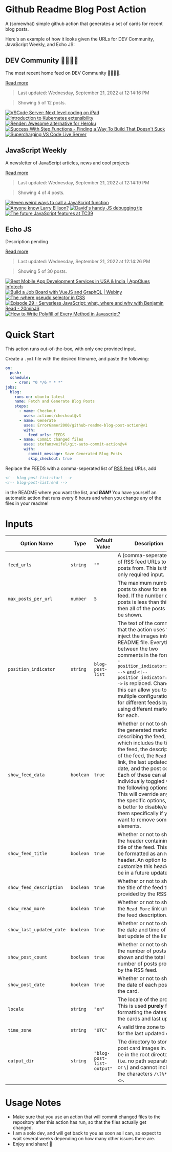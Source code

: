# Github Readme Blog Post Action

A (somewhat) simple github action that generates a set of cards for recent blog posts.

Here's an example of how it looks given the URLs for DEV Community, JavaScript Weekly, and Echo JS:

<!-- post-list:start -->
## DEV Community 👩‍💻👨‍💻

The most recent home feed on DEV Community 👩‍💻👨‍💻.

[Read more](https://dev.to)
> Last updated: Wednesday, September 21, 2022 at 12:14:16 PM

> Showing 5 of 12 posts.

[![VSCode Server: Next level coding on iPad](https://raw.githubusercontent.com/ErrorGamer2000/github-readme-blog-post-action/main/generated_files/DEV_Community_👩‍💻👨‍💻/VSCode_Server__Next_level_coding_on_iPad.svg)](https://dev.to/sfritsch09/vscode-server-next-level-coding-on-ipad-ehk)
[![Introduction to Kubernetes extensibility](https://raw.githubusercontent.com/ErrorGamer2000/github-readme-blog-post-action/main/generated_files/DEV_Community_👩‍💻👨‍💻/Introduction_to_Kubernetes_extensibility.svg)](https://dev.to/nfrankel/introduction-to-kubernetes-extensibility-4bcp)
[![Render: Awesome alternative for Heroku](https://raw.githubusercontent.com/ErrorGamer2000/github-readme-blog-post-action/main/generated_files/DEV_Community_👩‍💻👨‍💻/Render__Awesome_alternative_for_Heroku.svg)](https://dev.to/maklut/render-awesome-alternative-for-heroku-mf2)
[![Success With Step Functions - Finding a Way To Build That Doesn't Suck](https://raw.githubusercontent.com/ErrorGamer2000/github-readme-blog-post-action/main/generated_files/DEV_Community_👩‍💻👨‍💻/Success_With_Step_Functions_-_Finding_a_Way_To_Build_That_Doesn't_Suck.svg)](https://dev.to/aws-heroes/success-with-step-functions-finding-a-way-to-build-that-doesnt-suck-27p3)
[![Supercharging VS Code Live Server](https://raw.githubusercontent.com/ErrorGamer2000/github-readme-blog-post-action/main/generated_files/DEV_Community_👩‍💻👨‍💻/Supercharging_VS_Code_Live_Server.svg)](https://dev.to/codepo8/supercharging-vs-code-live-server-1bgi)


## JavaScript Weekly

A newsletter of JavaScript articles, news and cool projects

[Read more](https://javascriptweekly.com/)
> Last updated: Wednesday, September 21, 2022 at 12:14:19 PM

> Showing 4 of 4 posts.

[![Seven weird ways to call a JavaScript function](https://raw.githubusercontent.com/ErrorGamer2000/github-readme-blog-post-action/main/generated_files/JavaScript_Weekly/Seven_weird_ways_to_call_a_JavaScript_function.svg)](https://javascriptweekly.com/issues/606)
[![Anyone know Larry Ellison?](https://raw.githubusercontent.com/ErrorGamer2000/github-readme-blog-post-action/main/generated_files/JavaScript_Weekly/Anyone_know_Larry_Ellison_.svg)](https://javascriptweekly.com/issues/605)
[![David's handy JS debugging tip](https://raw.githubusercontent.com/ErrorGamer2000/github-readme-blog-post-action/main/generated_files/JavaScript_Weekly/David's_handy_JS_debugging_tip.svg)](https://javascriptweekly.com/issues/604)
[![The future JavaScript features at TC39](https://raw.githubusercontent.com/ErrorGamer2000/github-readme-blog-post-action/main/generated_files/JavaScript_Weekly/The_future_JavaScript_features_at_TC39.svg)](https://javascriptweekly.com/issues/603)


## Echo JS

Description pending

[Read more](
http://www.echojs.com
)
> Last updated: Wednesday, September 21, 2022 at 12:14:26 PM

> Showing 5 of 30 posts.

[![Best Mobile App Development Services in USA & India | AppClues Infotech](https://raw.githubusercontent.com/ErrorGamer2000/github-readme-blog-post-action/main/generated_files/_Echo_JS_/Best_Mobile_App_Development_Services_in_USA___India___AppClues_Infotech.svg)](https://www.appcluesinfotech.com/services/)
[![Build a Job Board with VueJS and GraphQL | Webiny](https://raw.githubusercontent.com/ErrorGamer2000/github-readme-blog-post-action/main/generated_files/_Echo_JS_/Build_a_Job_Board_with_VueJS_and_GraphQL___Webiny.svg)](
https://www.webiny.com/blog/build-job-board-application-vue-graphql
)
[![The :where pseudo selector in CSS](https://raw.githubusercontent.com/ErrorGamer2000/github-readme-blog-post-action/main/generated_files/_Echo_JS_/The__where_pseudo_selector_in_CSS.svg)](http://www.js-craft.io/blog/the-where-pseudo-selector-in-css/)
[![Episode 29 - Serverless JavaScript: what, where and why with Benjamin Read - 20minJS](https://raw.githubusercontent.com/ErrorGamer2000/github-readme-blog-post-action/main/generated_files/_Echo_JS_/Episode_29_-_Serverless_JavaScript__what__where_and_why_with_Benjamin_Read_-_20minJS.svg)](https://podcast.20minjs.com/1952066/11343825-episode-29-serverless-javascript-what-where-and-why-with-benjamin-read)
[![How to Write Polyfill of Every Method in Javascript?](https://raw.githubusercontent.com/ErrorGamer2000/github-readme-blog-post-action/main/generated_files/_Echo_JS_/How_to_Write_Polyfill_of_Every_Method_in_Javascript_.svg)](https://www.youtube.com/watch?v=4lJ3nbRUr1Q)


<!-- post-list:end -->

# Quick Start

This action runs out-of-the-box, with only one provided input.

Create a `.yml` file with the desired filename, and paste the following:

```yml
on:
  push:
  schedule:
    - cron: "0 */6 * * *"
jobs:
  blog:
    runs-on: ubuntu-latest
    name: Fetch and Generate Blog Posts
    steps:
      - name: Checkout
        uses: actions/checkout@v3
      - name: Generate
        uses: ErrorGamer2000/github-readme-blog-post-action@v1
        with:
          feed_urls: FEEDS
      - name: Commit changed files
        uses: stefanzweifel/git-auto-commit-action@v4
        with:
          commit_message: Save Generated Blog Posts
          skip_checkout: true
```

Replace the FEEDS with a comma-seperated list of [RSS feed](https://rss.com/blog/how-do-rss-feeds-work/) URLs, add

```md
<!-- blog-post-list:start -->
<!-- blog-post-list:end -->
```

in the README where you want the list, and **_BAM!_** You have yourself an automatic action that runs every 6 hours and when you change any of the files in your readme!

# Inputs

<table>
  <thead>
    <tr>
      <th>Option Name</th>
      <th>Type</th>
      <th>Default Value</th>
      <th>Description</th>
    </tr>
  </thead>
  <tbody>
    <tr>
      <td><code>feed_urls</code></td>
      <td><code>string</code></td>
      <td><code>""</code></td>
      <td>A (comma-seperated) list of RSS feed URLs to load posts from. This is the only required input.</td>
    </tr>
    <tr>
      <td><code>max_posts_per_url</code></td>
      <td><code>number</code></td>
      <td><code>5</code></td>
      <td>The maximum number of posts to show for each feed. If the number of posts is less than this, then all of the posts will be shown.</td>
    </tr>
    <tr>
      <td><code>position_indicator</code></td>
      <td><code>string</code></td>
      <td><code>blog-post-list</code></td>
      <td>The text of the comments that the action uses to inject the images into the README file. Everything between the two comments in the form <code>&lt;!-- position_indicator:start --&gt;</code> and <code>&lt;!-- position_indicator:end --&gt;</code> is replaced. Changing this can allow you to use multiple configurations for different feeds by using different markers for each.</td>
    </tr>
    <tr>
      <td><code>show_feed_data</code></td>
      <td><code>boolean</code></td>
      <td><code>true</code></td>
      <td>Whether or not to show the generated markdown describing the feed, which includes the title of the feed, the description of the feed, the <code>Read More</code> link, the last updated date, and the post count. Each of these can also be individually toggled with the following options. This will override any of the specific options, so it is better to disable/enable them specifically if you want to remove some elements.</td>
    </tr>
    <tr>
      <td><code>show_feed_title</code></td>
      <td><code>boolean</code></td>
      <td><code>true</code></td>
      <td>Whether or not to show the header containing the title of the feed. This will be formatted as an <code>h2</code> header. An option to customize this header will be in a future update.</td>
    </tr>
    <tr>
      <td><code>show_feed_description</code></td>
      <td><code>boolean</code></td>
      <td><code>true</code></td>
      <td>Whether or not to show the title of the feed that is provided by the RSS feed.</td>
    </tr>
    <tr>
      <td><code>show_read_more</code></td>
      <td><code>boolean</code></td>
      <td><code>true</code></td>
      <td>Whether or not to show the <code>Read More</code> link under the feed description.</td>
    </tr>
    <tr>
      <td><code>show_last_updated_date</code></td>
      <td><code>boolean</code></td>
      <td><code>true</code></td>
      <td>Whether or not to show the date and time of the last update of the list.</td>
    </tr>
    <tr>
      <td><code>show_post_count</code></td>
      <td><code>boolean</code></td>
      <td><code>true</code></td>
      <td>Whether or not to show the number of posts shown and the total number of posts provided by the RSS feed.</td>
    </tr>
    <tr>
      <td><code>show_post_date</code></td>
      <td><code>boolean</code></td>
      <td><code>true</code></td>
      <td>Whether or not to show the date of each post on the card.</td>
    </tr>
    <tr>
      <td><code>locale</code></td>
      <td><code>string</code></td>
      <td><code>"en"</code></td>
      <td>The locale of the project. This is used <strong>purely</strong> for formatting the dates of the cards and last update.</td>
    </tr>
    <tr>
      <td><code>time_zone</code></td>
      <td><code>string</code></td>
      <td><code>"UTC"</code></td>
      <td>A valid time zone to use for the last updated date.</td>
    </tr>
    <tr>
      <td><code>output_dir</code></td>
      <td><code>string</code></td>
      <td><code>"blog-post-list-output"</code></td>
      <td>The directory to store the post card images in. Must be in the root directory (i.e. no path separators <code>/</code> or <code>\</code>) and cannot include the characters <code>/\?%*:|"&lt;&gt;</code>.</td>
    </tr>
<!--
    <tr>
      <td><code></code></td>
      <td><cde></cde></td>
      <td><code></code></td>
      <td></td>
    </tr>
-->
  </tbody>
</table>

# Usage Notes

- Make sure that you use an action that will commit changed files to the repository after this action has run, so that the files actually get changed.
- I am a solo dev, and will get back to you as soon as I can, so expect to wait several weeks depending on how many other issues there are.
- Enjoy and share! 🤗
